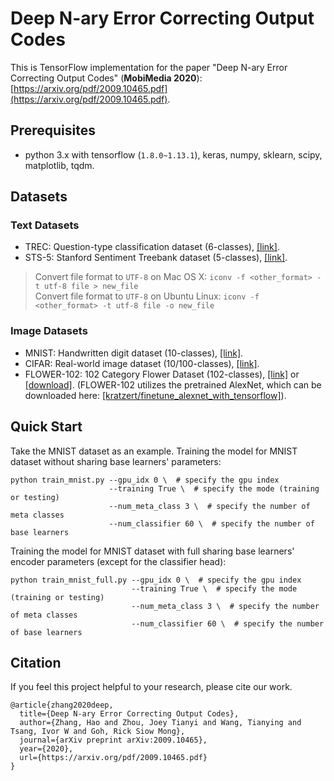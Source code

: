 # Deep N-ary Error Correcting Output Codes

This is TensorFlow implementation for the paper "Deep N-ary Error Correcting Output Codes" (**MobiMedia 2020**): 
[https://arxiv.org/pdf/2009.10465.pdf](https://arxiv.org/pdf/2009.10465.pdf).

## Prerequisites

- python 3.x with tensorflow (`1.8.0~1.13.1`), keras, numpy, sklearn, scipy, matplotlib, tqdm.

## Datasets
### Text Datasets
- TREC: Question-type classification dataset (6-classes), [[link]](http://cogcomp.org/Data/QA/QC/).
- STS-5: Stanford Sentiment Treebank dataset (5-classes), [[link]](https://nlp.stanford.edu/sentiment/index.html).

> Convert file format to `UTF-8` on Mac OS X: `iconv -f <other_format> -t utf-8 file > new_file`  
> Convert file format to `UTF-8` on Ubuntu Linux: `iconv -f <other_format> -t utf-8 file -o new_file`

### Image Datasets
- MNIST: Handwritten digit dataset (10-classes), [[link]](http://yann.lecun.com/exdb/mnist/).
- CIFAR: Real-world image dataset (10/100-classes), [[link]](https://www.cs.toronto.edu/~kriz/cifar.html).
- FLOWER-102: 102 Category Flower Dataset (102-classes), [[link]](http://www.robots.ox.ac.uk/~vgg/data/flowers/102/)
  or [[download]](https://s3.amazonaws.com/content.udacity-data.com/nd089/flower_data.tar.gz). (FLOWER-102 utilizes the 
  pretrained AlexNet, which can be downloaded here: [[kratzert/finetune_alexnet_with_tensorflow]](
  https://github.com/kratzert/finetune_alexnet_with_tensorflow)).
  
## Quick Start
Take the MNIST dataset as an example. Training the model for MNIST dataset without sharing base learners' parameters:
```shell
python train_mnist.py --gpu_idx 0 \  # specify the gpu index
                      --training True \  # specify the mode (training or testing)
                      --num_meta_class 3 \  # specify the number of meta classes
                      --num_classifier 60 \  # specify the number of base learners
```
Training the model for MNIST dataset with full sharing base learners' encoder parameters (except for the classifier head):
```shell
python train_mnist_full.py --gpu_idx 0 \  # specify the gpu index
                           --training True \  # specify the mode (training or testing)
                           --num_meta_class 3 \  # specify the number of meta classes
                           --num_classifier 60 \  # specify the number of base learners
```

## Citation
If you feel this project helpful to your research, please cite our work.
```text
@article{zhang2020deep,
  title={Deep N-ary Error Correcting Output Codes},
  author={Zhang, Hao and Zhou, Joey Tianyi and Wang, Tianying and Tsang, Ivor W and Goh, Rick Siow Mong},
  journal={arXiv preprint arXiv:2009.10465},
  year={2020},
  url={https://arxiv.org/pdf/2009.10465.pdf}
}
```
